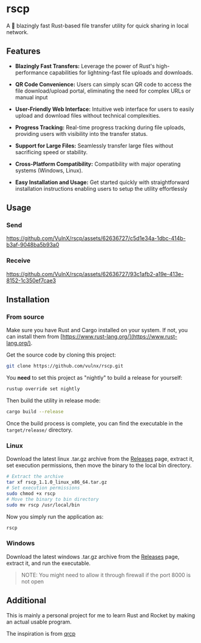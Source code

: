 # rscp

A :rocket: blazingly fast Rust-based file transfer utility for quick sharing in local network.

## Features

- **Blazingly Fast Transfers:** Leverage the power of Rust's high-performance capabilities for lightning-fast file uploads and downloads.

- **QR Code Convenience:** Users can simply scan QR code to access the file download/upload portal, eliminating the need for complex URLs or manual input

- **User-Friendly Web Interface:** Intuitive web interface for users to easily upload and download files without technical complexities.

- **Progress Tracking:** Real-time progress tracking during file uploads, providing users with visibility into the transfer status.

- **Support for Large Files:** Seamlessly transfer large files without sacrificing speed or stability.

- **Cross-Platform Compatibility:** Compatibility with major operating systems (Windows, Linux).

- **Easy Installation and Usage:** Get started quickly with straightforward installation instructions enabling users to setup the utility effortlessly

## Usage

### Send

https://github.com/VulnX/rscp/assets/62636727/c5d1e34a-1dbc-414b-b3af-9048ba5b93a0

### Receive

https://github.com/VulnX/rscp/assets/62636727/93c1afb2-a19e-413e-8152-1c350ef7cae3

## Installation

### From source

Make sure you have Rust and Cargo installed on your system. If not, you can install them from [https://www.rust-lang.org/](https://www.rust-lang.org/).

Get the source code by cloning this project:

```bash
git clone https://github.com/vulnx/rscp.git
```

You **need** to set this project as "nightly" to build a release for yourself:

```bash
rustup override set nightly
```

Then build the utility in release mode:

```bash
cargo build --release
```

Once the build process is complete, you can find the executable in the `target/release/` directory.

### Linux

Download the latest linux .tar.gz archive from the [Releases](https://github.com/VulnX/rscp/releases) page, extract it, set execution permissions, then move the binary to the local bin directory.

```bash
# Extract the archive
tar xf rscp_1.1.0_linux_x86_64.tar.gz
# Set execution permissions
sudo chmod +x rscp
# Move the binary to bin directory
sudo mv rscp /usr/local/bin
```

Now you simply run the application as:

```bash
rscp
```

### Windows

Download the latest windows .tar.gz archive from the [Releases](https://github.com/VulnX/rscp/releases) page, extract it, and run the executable.

> NOTE: You might need to allow it through firewall if the port 8000 is not open

## Additional

This is mainly a personal project for me to learn Rust and Rocket by making an actual usable program.

The inspiration is from [qrcp](https://github.com/claudiodangelis/qrcp)
